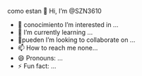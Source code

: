 como estan  👋 Hi, I’m @SZN3610
- 👀 conocimiento I’m interested in ...
- 🌱 I’m currently learning ...
- 💞️pueden  I’m looking to collaborate on ...
- 📫 How to reach me none...
- 😄 Pronouns: ...
- ⚡ Fun fact: ...

<!---
SZN3610/SZN3610 is a ✨ special ✨ repository because its `README.md` (this file) appears on your GitHub profile.
You can click the Preview link to take a look at your changes.
--->
